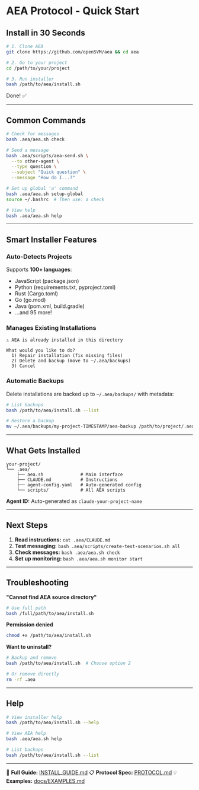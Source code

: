 # AEA Protocol - Quick Start

## Install in 30 Seconds

```bash
# 1. Clone AEA
git clone https://github.com/openSVM/aea && cd aea

# 2. Go to your project
cd /path/to/your/project

# 3. Run installer
bash /path/to/aea/install.sh
```

Done! ✅

---

## Common Commands

```bash
# Check for messages
bash .aea/aea.sh check

# Send a message
bash .aea/scripts/aea-send.sh \
  --to other-agent \
  --type question \
  --subject "Quick question" \
  --message "How do I...?"

# Set up global 'a' command
bash .aea/aea.sh setup-global
source ~/.bashrc  # Then use: a check

# View help
bash .aea/aea.sh help
```

---

## Smart Installer Features

### Auto-Detects Projects

Supports **100+ languages**:
- JavaScript (package.json)
- Python (requirements.txt, pyproject.toml)
- Rust (Cargo.toml)
- Go (go.mod)
- Java (pom.xml, build.gradle)
- ...and 95 more!

### Manages Existing Installations

```
⚠ AEA is already installed in this directory

What would you like to do?
  1) Repair installation (fix missing files)
  2) Delete and backup (move to ~/.aea/backups)
  3) Cancel
```

### Automatic Backups

Delete installations are backed up to `~/.aea/backups/` with metadata:

```bash
# List backups
bash /path/to/aea/install.sh --list

# Restore a backup
mv ~/.aea/backups/my-project-TIMESTAMP/aea-backup /path/to/project/.aea
```

---

## What Gets Installed

```
your-project/
└── .aea/
    ├── aea.sh              # Main interface
    ├── CLAUDE.md           # Instructions
    ├── agent-config.yaml   # Auto-generated config
    └── scripts/            # All AEA scripts
```

**Agent ID:** Auto-generated as `claude-your-project-name`

---

## Next Steps

1. **Read instructions:** `cat .aea/CLAUDE.md`
2. **Test messaging:** `bash .aea/scripts/create-test-scenarios.sh all`
3. **Check messages:** `bash .aea/aea.sh check`
4. **Set up monitoring:** `bash .aea/aea.sh monitor start`

---

## Troubleshooting

**"Cannot find AEA source directory"**
```bash
# Use full path
bash /full/path/to/aea/install.sh
```

**Permission denied**
```bash
chmod +x /path/to/aea/install.sh
```

**Want to uninstall?**
```bash
# Backup and remove
bash /path/to/aea/install.sh  # Choose option 2

# Or remove directly
rm -rf .aea
```

---

## Help

```bash
# View installer help
bash /path/to/aea/install.sh --help

# View AEA help
bash .aea/aea.sh help

# List backups
bash /path/to/aea/install.sh --list
```

---

📖 **Full Guide:** [INSTALL_GUIDE.md](INSTALL_GUIDE.md)
📋 **Protocol Spec:** [PROTOCOL.md](PROTOCOL.md)
💡 **Examples:** [docs/EXAMPLES.md](docs/EXAMPLES.md)

